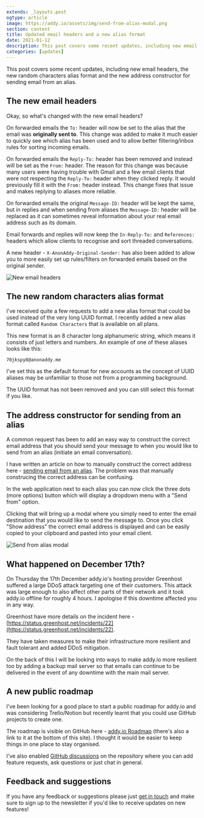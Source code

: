```yaml
---
extends: _layouts.post
ogtype: article
image: https://addy.io/assets/img/send-from-alias-modal.png
section: content
title: Updated email headers and a new alias format
date: 2021-01-12
description: This post covers some recent updates, including new email headers, the new random characters alias format and the new email address constructor for sending from an alias.
categories: [updates]
---
```


This post covers some recent updates, including new email headers, the new random characters alias format and the new address constructor for sending email from an alias.

## The new email headers

Okay, so what's changed with the new email headers?

On forwarded emails the `To:` header will now be set to the alias that the email was **originally sent to**. This change was added to make it much easier to quickly see which alias has been used and to allow better filtering/inbox rules for sorting incoming emails.

On forwarded emails the `Reply-To:` header has been removed and instead will be set as the `From:` header. The reason for this change was because many users were having trouble with Gmail and a few email clients that were not respecting the `Reply-To:` header when they clicked reply. It would previously fill it with the `From:` header instead. This change fixes that issue and makes replying to aliases more reliable.

On forwarded emails the original `Message-ID:` header will be kept the same, but in replies and when sending from aliases the `Message-ID:` header will be replaced as it can sometimes reveal information about your real email address such as its domain.

Email forwards and replies will now keep the `In-Reply-To:` and `References:` headers which allow clients to recognise and sort threaded conversations.

A new header - `X-AnonAddy-Original-Sender:` has also been added to allow you to more easily set up rules/filters on forwarded emails based on the original sender.

<div class="flex justify-center">
  <img class="shadow" src="/assets/img/new-email-headers.jpg" alt="New email headers" title="New email headers">
</div>

## The new random characters alias format

I've received quite a few requests to add a new alias format that could be used instead of the very long UUID format. I recently added a new alias format called `Random Characters` that is available on all plans.

This new format is an 8 character long alphanumeric string, which means it consists of just letters and numbers. An example of one of these aliases looks like this:

`70jkspy8@anonaddy.me`

I've set this as the default format for new accounts as the concept of UUID aliases may be unfamiliar to those not from a programming background.

The UUID format has not been removed and you can still select this format if you like.

## The address constructor for sending from an alias

A common request has been to add an easy way to construct the correct email address that you should send your message to when you would like to send from an alias (initiate an email conversation).

I have written an article on how to manually construct the correct address here - [sending email from an alias](/help/sending-email-from-an-alias/). The problem was that manually construcing the correct address can be confusing.

In the web application next to each alias you can now click the three dots (more options) button which will display a dropdown menu with a "Send from" option.

Clicking that will bring up a modal where you simply need to enter the email destination that you would like to send the message to. Once you click "Show address" the correct email address is displayed and can be easily copied to your clipboard and pasted into your email client.

<div class="flex justify-center">
  <img class="shadow" src="/assets/img/send-from-alias-modal.png" alt="Send from alias modal" title="Send from alias modal">
</div>

## What happened on December 17th?

On Thursday the 17th December addy.io's hosting provider Greenhost suffered a large DDoS attack targeting one of their customers. This attack was large enough to also affect other parts of their network and it took addy.io offline for roughly 4 hours. I apologise if this downtime affected you in any way.

Greenhost have more details on the incident here - [https://status.greenhost.net/incidents/22](https://status.greenhost.net/incidents/22).

They have taken measures to make their infrastructure more resilient and fault tolerant and added DDoS mitigation.

On the back of this I will be looking into ways to make addy.io more resilient too by adding a backup mail server so that emails can continue to be delivered in the event of any downtime with the main mail server.

## A new public roadmap

I've been looking for a good place to start a public roadmap for addy.io and was considering Trello/Notion but recently learnt that you could use GitHub projects to create one.

The roadmap is visible on GitHub here - [addy.io Roadmap](https://github.com/orgs/anonaddy/projects/1/views/1) (there's also a link to it at the bottom of this site). I thought it would be easier to keep things in one place to stay organised.

I've also enabled [GitHub discussions](https://github.com/anonaddy/anonaddy/discussions) on the repository where you can add feature requests, ask questions or just chat in general.

## Feedback and suggestions

If you have any feedback or suggestions please just [get in touch](/contact/) and make sure to sign up to the newsletter if you'd like to receive updates on new features!

